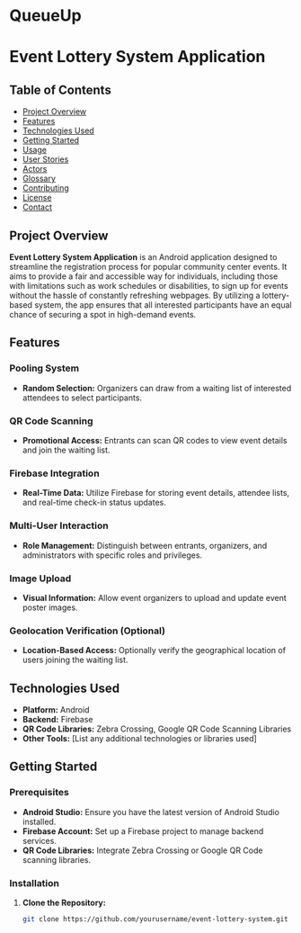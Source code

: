 # QueueUp

# Event Lottery System Application

## Table of Contents
- [Project Overview](#project-overview)
- [Features](#features)
- [Technologies Used](#technologies-used)
- [Getting Started](#getting-started)
- [Usage](#usage)
- [User Stories](#user-stories)
- [Actors](#actors)
- [Glossary](#glossary)
- [Contributing](#contributing)
- [License](#license)
- [Contact](#contact)

## Project Overview

**Event Lottery System Application** is an Android application designed to streamline the registration process for popular community center events. It aims to provide a fair and accessible way for individuals, including those with limitations such as work schedules or disabilities, to sign up for events without the hassle of constantly refreshing webpages. By utilizing a lottery-based system, the app ensures that all interested participants have an equal chance of securing a spot in high-demand events.

## Features

### Pooling System
- **Random Selection:** Organizers can draw from a waiting list of interested attendees to select participants.
  
### QR Code Scanning
- **Promotional Access:** Entrants can scan QR codes to view event details and join the waiting list.

### Firebase Integration
- **Real-Time Data:** Utilize Firebase for storing event details, attendee lists, and real-time check-in status updates.

### Multi-User Interaction
- **Role Management:** Distinguish between entrants, organizers, and administrators with specific roles and privileges.

### Image Upload
- **Visual Information:** Allow event organizers to upload and update event poster images.

### Geolocation Verification (Optional)
- **Location-Based Access:** Optionally verify the geographical location of users joining the waiting list.

## Technologies Used
- **Platform:** Android
- **Backend:** Firebase
- **QR Code Libraries:** Zebra Crossing, Google QR Code Scanning Libraries
- **Other Tools:** [List any additional technologies or libraries used]

## Getting Started

### Prerequisites
- **Android Studio:** Ensure you have the latest version of Android Studio installed.
- **Firebase Account:** Set up a Firebase project to manage backend services.
- **QR Code Libraries:** Integrate Zebra Crossing or Google QR Code scanning libraries.

### Installation
1. **Clone the Repository:**
   ```bash
   git clone https://github.com/yourusername/event-lottery-system.git
